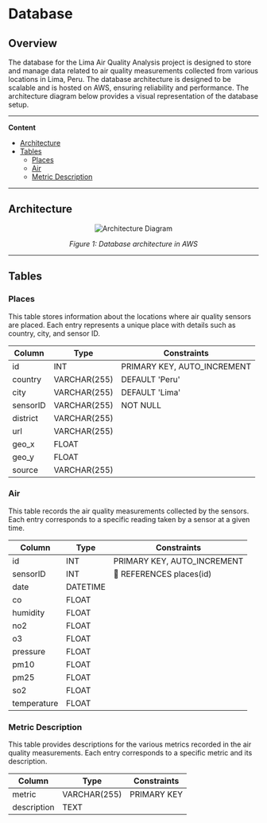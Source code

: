 # Database 

## Overview

The database for the Lima Air Quality Analysis project is designed to store and manage data related to air quality measurements collected from various locations in Lima, Peru. The database architecture is designed to be scalable and is hosted on AWS, ensuring reliability and performance. The architecture diagram below provides a visual representation of the database setup.

---

**Content**

- [Architecture](#architecture)
- [Tables](#tables)
    - [Places](#places-table)
    - [Air](#air)
    - [Metric Description](#metric-description)

---

## Architecture

<p align="center">
    <img src=https://github.com/user-attachments/assets/e6408af8-7cd7-4581-bcbe-9987d4058335 alt="Architecture Diagram">
</p>

<p align="center"><em>Figure 1: Database architecture in AWS</em></p>

---

## Tables

### Places

This table stores information about the locations where air quality sensors are placed. Each entry represents a unique place with details such as country, city, and sensor ID.

| Column   | Type         | Constraints                |
|----------|--------------|----------------------------|
| id       | INT          | PRIMARY KEY, AUTO_INCREMENT|
| country  | VARCHAR(255) | DEFAULT 'Peru'             |
| city     | VARCHAR(255) | DEFAULT 'Lima'             |
| sensorID | VARCHAR(255) | NOT NULL                   |
| district | VARCHAR(255) |                            |
| url      | VARCHAR(255) |                            |
| geo_x    | FLOAT        |                            |
| geo_y    | FLOAT        |                            |
| source   | VARCHAR(255) |                            |

### Air

This table records the air quality measurements collected by the sensors. Each entry corresponds to a specific reading taken by a sensor at a given time.

| Column      | Type         | Constraints                |
|-------------|--------------|----------------------------|
| id          | INT          | PRIMARY KEY, AUTO_INCREMENT|
| sensorID    | INT          | 🔑 REFERENCES places(id)   |
| date        | DATETIME     |                            |
| co          | FLOAT        |                            |
| humidity    | FLOAT        |                            |
| no2         | FLOAT        |                            |
| o3          | FLOAT        |                            |
| pressure    | FLOAT        |                            |
| pm10        | FLOAT        |                            |
| pm25        | FLOAT        |                            |
| so2         | FLOAT        |                            |
| temperature | FLOAT        |                            |

### Metric Description

This table provides descriptions for the various metrics recorded in the air quality measurements. Each entry corresponds to a specific metric and its description.

| Column      | Type         | Constraints                |
|-------------|--------------|----------------------------|
| metric      | VARCHAR(255) | PRIMARY KEY                |
| description | TEXT         |                            |
